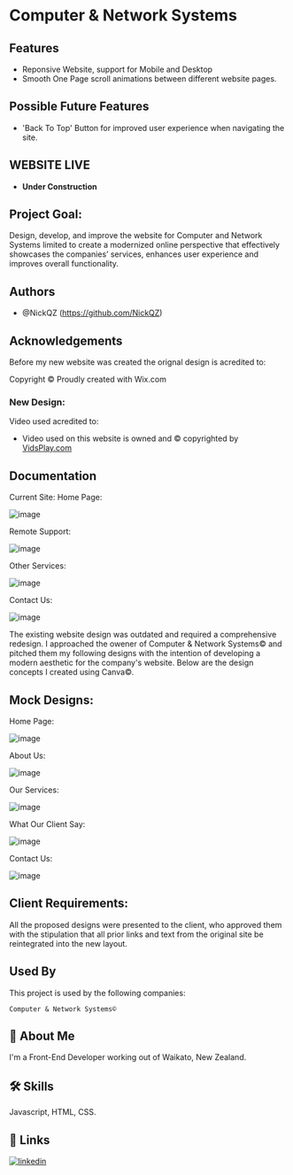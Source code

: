 # Computer & Network Systems

## Features

- Reponsive Website, support for Mobile and Desktop
- Smooth One Page scroll animations between different website pages.

## Possible Future Features
- 'Back To Top' Button for improved user experience when navigating the site.

## WEBSITE LIVE

- **Under Construction**
  
## Project Goal:
Design, develop, and improve the website for Computer and Network Systems limited to create a modernized online perspective that effectively showcases the companies’ services, enhances user experience and improves overall functionality.


## Authors

- @NickQZ (https://github.com/NickQZ)

## Acknowledgements

Before my new website was created the orignal design is acredited to:

Copyright © Proudly created with Wix.com

### New Design:

Video used acredited to:

- Video used on this website is owned and &copy; copyrighted by <a href="https://www.vidsplay.com/" target="_blank">VidsPlay.com</a></p>

## Documentation

Current Site: Home Page:

![image](https://github.com/user-attachments/assets/4230fcd9-05fe-4681-8eed-685a8e607bc3)


Remote Support:

![image](https://github.com/user-attachments/assets/90a618d9-70bd-4dd0-8f7c-87a657fbdc4b)


Other Services:

![image](https://github.com/user-attachments/assets/ebf425d1-059a-4c06-b565-c592b92721fb)


Contact Us:

![image](https://github.com/user-attachments/assets/b6ecd9ec-951f-4e7b-9b74-e82898a60a71)


The existing website design was outdated and required a comprehensive redesign. I approached the owener of Computer & Network Systems© and pitched them my following designs with the intention of developing a modern aesthetic for the company's website. 
Below are the design concepts I created using Canva©.

## Mock Designs:

Home Page:

![image](https://github.com/user-attachments/assets/5bf3e747-87ad-4c34-a47b-838952eead48)

About Us:

![image](https://github.com/user-attachments/assets/04bf67da-4f38-478a-83e8-c0f8438e27fe)

Our Services:

![image](https://github.com/user-attachments/assets/996b4018-35b0-4b7f-8f17-169d6f889091)

What Our Client Say:

![image](https://github.com/user-attachments/assets/af27b7fa-4af4-4735-9141-b8ade708776a)

Contact Us:

![image](https://github.com/user-attachments/assets/b80355a7-596b-47d9-afb3-2ee904bd2c14)

## Client Requirements:

All the proposed designs were presented to the client, who approved them with the stipulation that all prior links and text from the original site be reintegrated into the new layout.

    
## Used By

This project is used by the following companies:

    Computer & Network Systems©

## 🚀 About Me

I'm a Front-End Developer working out of Waikato, New Zealand.

## 🛠 Skills

Javascript, HTML, CSS.

## 🔗 Links

[![linkedin](https://img.shields.io/badge/linkedin-0A66C2?style=for-the-badge&logo=linkedin&logoColor=white)](https://www.linkedin.com/in/nicholas-jones-822283260/)

